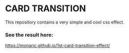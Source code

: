 # CARD TRANSITION
This repository contains a very simple and cool css effect.

### See the result here:
https://monaric.github.io/1st-card-transition-effect/
